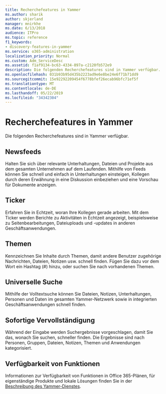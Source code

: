 ```yaml
---
title: Recherchefeatures in Yammer
ms.author: sharik
author: skjerland
manager: mnirkhe
ms.date: 6/13/2018
audience: ITPro
ms.topic: reference
f1_keywords:
- discovery-features-in-yammer
ms.service: o365-administration
localization_priority: Normal
ms.custom: Adm_ServiceDesc
ms.assetid: f1af9134-bc63-4334-897a-c2120fb572e9
description: Die folgenden Recherchefeatures sind in Yammer verfügbar.
ms.openlocfilehash: 031b93b95d435b2223ad9e6e8be24e6f71b71dd9
ms.sourcegitcommit: 15e92292209454f6778bfef26ecab96bfc71ef5f
ms.translationtype: MT
ms.contentlocale: de-DE
ms.lasthandoff: 05/22/2019
ms.locfileid: "34342304"
---
```

# <a name="discovery-features-in-yammer"></a>Recherchefeatures in Yammer

Die folgenden Recherchefeatures sind in Yammer verfügbar.
  
## <a name="feeds"></a>Newsfeeds
<a name="bkmk_Feeds"> </a>

Halten Sie sich über relevante Unterhaltungen, Dateien und Projekte aus dem gesamten Unternehmen auf dem Laufenden. Mithilfe von Feeds können Sie schnell und einfach in Unterhaltungen einsteigen, Kollegen durch deren Erwähnung in eine Diskussion einbeziehen und eine Vorschau für Dokumente anzeigen.
  
## <a name="ticker"></a>Ticker
<a name="bkmk_Ticker"> </a>

Erfahren Sie in Echtzeit, woran Ihre Kollegen gerade arbeiten. Mit dem Ticker werden Berichte zu Aktivitäten in Echtzeit angezeigt, beispielsweise zu Seitenbearbeitungen, Dateiuploads und -updates in anderen Geschäftsanwendungen.
  
## <a name="topics"></a>Themen
<a name="bkmk_Topics"> </a>

Kennzeichnen Sie Inhalte durch Themen, damit andere Benutzer zugehörige Nachrichten, Dateien, Notizen usw. schnell finden. Fügen Sie dazu vor dem Wort ein Hashtag (#) hinzu, oder suchen Sie nach vorhandenen Themen.
  
## <a name="universal-search"></a>Universelle Suche
<a name="bkmk_UniversalSearch"> </a>

Mithilfe der Volltextsuche können Sie Dateien, Notizen, Unterhaltungen, Personen und Daten im gesamten Yammer-Netzwerk sowie in integrierten Geschäftsanwendungen schnell finden.
  
## <a name="instant-type-ahead"></a>Sofortige Vervollständigung
<a name="bkmk_InstantTypeAhead"> </a>

Während der Eingabe werden Suchergebnisse vorgeschlagen, damit Sie das, wonach Sie suchen, schneller finden. Die Ergebnisse sind nach Personen, Gruppen, Dateien, Notizen, Themen und Anwendungen kategorisiert.
  
## <a name="feature-availability"></a>Verfügbarkeit von Funktionen
<a name="bkmk_InstantTypeAhead"> </a>

Informationen zur Verfügbarkeit von Funktionen in Office 365-Plänen, für eigenständige Produkte und lokale Lösungen finden Sie in der [Beschreibung des Yammer-Dienstes](yammer-service-description.md).
  
  

